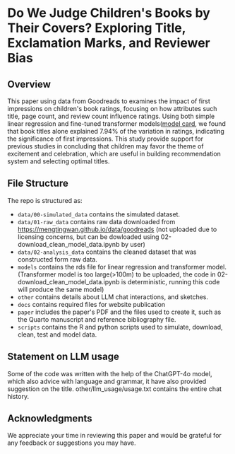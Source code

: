 # Do We Judge Children's Books by Their Covers? Exploring Title, Exclamation Marks, and Reviewer Bias

## Overview
This paper using data from Goodreads to examines the impact of first impressions on children's book ratings, focusing on how attributes such title, page count, and review count influence ratings.  Using both simple linear regression and fine-tuned transformer models([model card](utdqi.github.io/children_book_review/), we found that book titles alone explained 7.94% of the variation in ratings, indicating the significance of first impressions. This study provide support for previous studies in concluding that children may favor the theme of excitement and celebration, which are useful in building recommendation system and selecting optimal titles.

## File Structure

The repo is structured as:

-   `data/00-simulated_data` contains the simulated dataset.
-   `data/01-raw_data` contains raw data downloaded from https://mengtingwan.github.io/data/goodreads (not uploaded due to licensing concerns, but can be dowloaded using 02-download_clean_model_data.ipynb by user)
-   `data/02-analysis_data` contains the cleaned dataset that was constructed form raw data.
-   `models` contains the rds file for linear regression and transformer model. (Transformer model is too large(>100m) to be uploaded, the code in 02-download_clean_model_data.ipynb is deterministic, running this code will produce the same model)
-   `other` contains details about LLM chat interactions, and sketches.
-   `docs` contains required files for website publication
-   `paper` includes the paper's PDF and the files used to create it, such as the Quarto manuscript and reference bibliography file. 
-   `scripts` contains the R and python scripts used to simulate, download, clean, test and model data. 

## Statement on LLM usage
Some of the code was written with the help of the ChatGPT-4o model, which also advice with language and grammar, it have also provided suggestion on the title. other/llm_usage/usage.txt contains the entire chat history.

## Acknowledgments
We appreciate your time in reviewing this paper and would be grateful for any feedback or suggestions you may have.